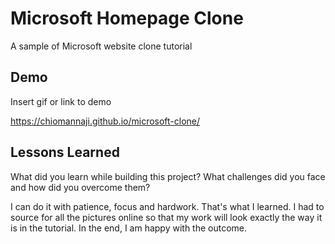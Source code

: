 # Microsoft Homepage Clone

A sample of Microsoft website clone tutorial 


## Demo

Insert gif or link to demo

https://chiomannaji.github.io/microsoft-clone/
## Lessons Learned

What did you learn while building this project? What challenges did you face and how did you overcome them?

I can do it with patience, focus and hardwork. That's what I learned. I had to source for all the pictures online so that my work will look exactly the way it is in the tutorial. In the end, I am happy with the outcome.
